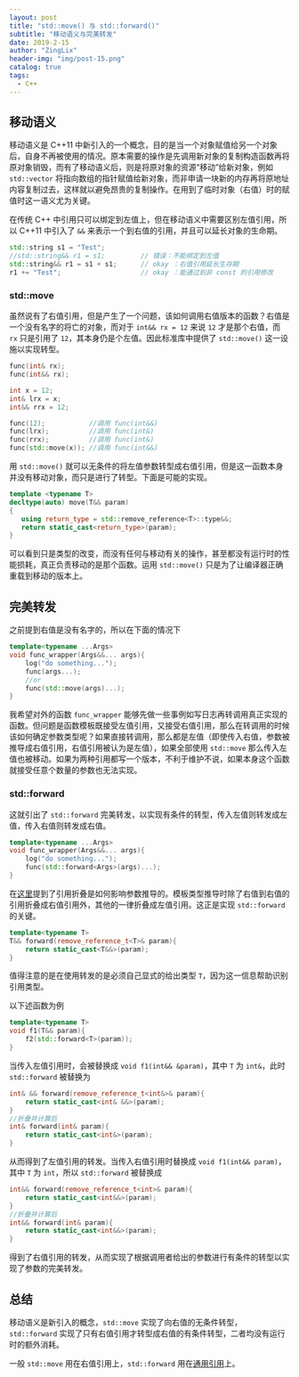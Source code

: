 ```yaml
---
layout: post
title: "std::move() 与 std::forward()"
subtitle: "移动语义与完美转发"
date: 2019-2-15
author: "ZingLix"
header-img: "img/post-15.png"
catalog: true
tags:
  - C++
---
```


## 移动语义

移动语义是 C++11 中新引入的一个概念，目的是当一个对象赋值给另一个对象后，自身不再被使用的情况。原本需要的操作是先调用新对象的复制构造函数再将原对象销毁，而有了移动语义后，则是将原对象的资源“移动”给新对象，例如 `std::vector` 将指向数组的指针赋值给新对象，而非申请一块新的内存再将原地址内容复制过去，这样就以避免昂贵的复制操作。在用到了临时对象（右值）时的赋值时这一语义尤为关键。

在传统 C++ 中引用只可以绑定到左值上，但在移动语义中需要区别左值引用，所以 C++11 中引入了 `&&` 来表示一个到右值的引用，并且可以延长对象的生命期。

```cpp
std::string s1 = "Test";
//std::string&& r1 = s1;         // 错误：不能绑定到左值
std::string&& r1 = s1 + s1;      // okay ：右值引用延长生存期
r1 += "Test";                    // okay ：能通过到非 const 的引用修改
```

### std::move

虽然说有了右值引用，但是产生了一个问题，该如何调用右值版本的函数？右值是一个没有名字的将亡的对象，而对于 `int&& rx = 12` 来说 `12` 才是那个右值，而 `rx` 只是引用了 `12`，其本身仍是个左值。因此标准库中提供了 `std::move()` 这一设施以实现转型。

```cpp
func(int& rx);
func(int&& rx);

int x = 12;
int& lrx = x;
int&& rrx = 12;

func(12);           //调用 func(int&&)
func(lrx);          //调用 func(int&)
func(rrx);          //调用 func(int&)
func(std::move(x)); //调用 func(int&&)
```

用 `std::move()` 就可以无条件的将左值参数转型成右值引用，但是这一函数本身并没有移动对象，而只是进行了转型。下面是可能的实现。

```cpp
template <typename T>
decltype(auto) move(T&& param)
{
   using return_type = std::remove_reference<T>::type&&;
   return static_cast<return_type>(param);
}
```

可以看到只是类型的改变，而没有任何与移动有关的操作，甚至都没有运行时的性能损耗，真正负责移动的是那个函数。运用 `std::move()` 只是为了让编译器正确重载到移动的版本上。

## 完美转发

之前提到右值是没有名字的，所以在下面的情况下

```cpp
template<typename ...Args>
void func_wrapper(Args&&... args){
    log("do something...");
    func(args...);
    //or
    func(std::move(args)...);
}
```

我希望对外的函数 `func_wrapper` 能够先做一些事例如写日志再转调用真正实现的函数。但问题是函数模板既接受左值引用，又接受右值引用，那么在转调用的时候该如何确定参数类型呢？如果直接转调用，那么都是左值（即使传入右值，参数被推导成右值引用，右值引用被认为是左值），如果全部使用 `std::move` 那么传入左值也被移动。如果为两种引用都写一个版本，不利于维护不说，如果本身这个函数就接受任意个数量的参数也无法实现。

### std::forward

这就引出了 `std::forward` 完美转发，以实现有条件的转型，传入左值则转发成左值，传入右值则转发成右值。

```cpp
template<typename ...Args>
void func_wrapper(Args&&... args){
    log("do something...");
    func(std::forward<Args>(args)...);
}
```

在[这里](/2019/02/15/type-deduction/#参数类型为通用引用)提到了引用折叠是如何影响参数推导的。模板类型推导时除了右值到右值的引用折叠成右值引用外，其他的一律折叠成左值引用。这正是实现 `std::forward` 的关键。

```cpp
template<typename T>
T&& forward(remove_reference_t<T>& param){
    return static_cast<T&&>(param);
}
```

值得注意的是在使用转发的是必须自己显式的给出类型 `T`，因为这一信息帮助识别引用类型。

以下述函数为例

```cpp
template<typename T>
void f1(T&& param){
    f2(std::forward<T>(param));
}
```

当传入左值引用时，会被替换成 `void f1(int&& &param)`，其中 `T` 为 `int&`，此时 `std::forward` 被替换为

```cpp
int& && forward(remove_reference_t<int&>& param){
    return static_cast<int& &&>(param);
}
//折叠并计算后
int& forward(int& param){
    return static_cast<int&>(param);
}
```

从而得到了左值引用的转发。当传入右值引用时替换成 `void f1(int&& param)`，其中 `T` 为 `int`，所以 `std::forward` 被替换成

```cpp
int&& forward(remove_reference_t<int>& param){
    return static_cast<int&&>(param);
}
//折叠并计算后
int&& forward(int& param){
    return static_cast<int&&>(param);
}
```

得到了右值引用的转发，从而实现了根据调用者给出的参数进行有条件的转型以实现了参数的完美转发。

## 总结

移动语义是新引入的概念，`std::move` 实现了向右值的无条件转型，`std::forward` 实现了只有右值引用才转型成右值的有条件转型，二者均没有运行时的额外消耗。

一般 `std::move` 用在右值引用上，`std::forward` 用在[通用引用](/2019/02/15/type-deduction/#参数类型为通用引用)上。